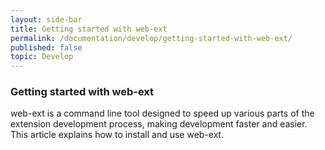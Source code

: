 ```yaml
---
layout: side-bar
title: Getting started with web-ext
permalink: /documentation/develop/getting-started-with-web-ext/
published: false
topic: Develop
---
```


<section class="module">
<article class="module-content grid-x grid-padding-x">
<div class="cell small-12" markdown="1">

# Getting started with web-ext

web-ext is a command line tool designed to speed up various parts of the extension development process, making development faster and easier. This article explains how to install and use web-ext.

</div>
</article>
</section>
